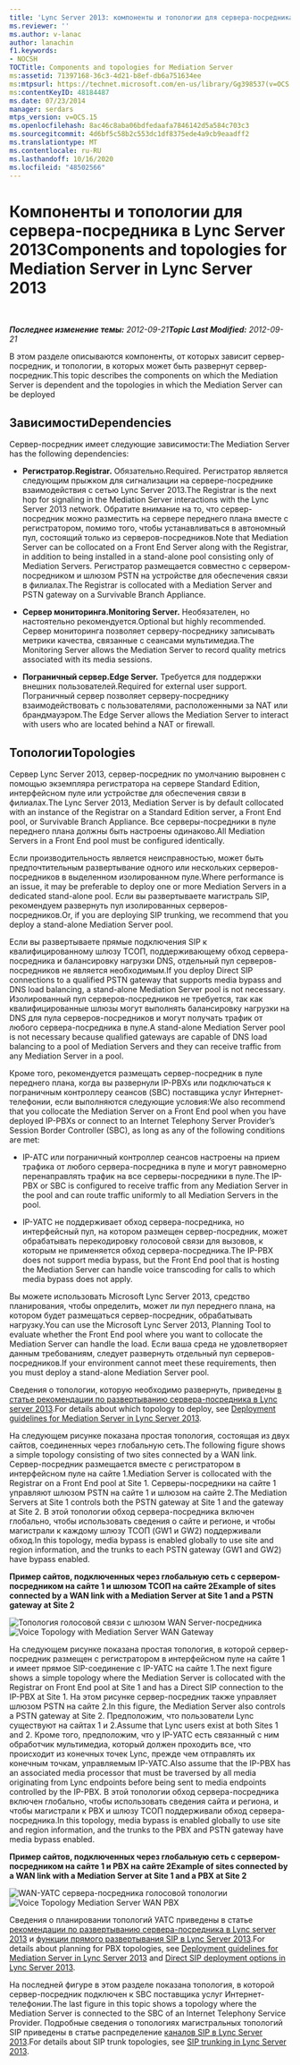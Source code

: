 ```yaml
---
title: 'Lync Server 2013: компоненты и топологии для сервера-посредника'
ms.reviewer: ''
ms.author: v-lanac
author: lanachin
f1.keywords:
- NOCSH
TOCTitle: Components and topologies for Mediation Server
ms:assetid: 71397168-36c3-4d21-b8ef-db6a751634ee
ms:mtpsurl: https://technet.microsoft.com/en-us/library/Gg398537(v=OCS.15)
ms:contentKeyID: 48184487
ms.date: 07/23/2014
manager: serdars
mtps_version: v=OCS.15
ms.openlocfilehash: 8ac46c8aba06bdfedaafa7846142d5a584c703c3
ms.sourcegitcommit: 4d6bf5c58b2c553dc1df8375ede4a9cb9eaadff2
ms.translationtype: MT
ms.contentlocale: ru-RU
ms.lasthandoff: 10/16/2020
ms.locfileid: "48502566"
---
```

# <a name="components-and-topologies-for-mediation-server-in-lync-server-2013"></a><span data-ttu-id="2a7c5-102">Компоненты и топологии для сервера-посредника в Lync Server 2013</span><span class="sxs-lookup"><span data-stu-id="2a7c5-102">Components and topologies for Mediation Server in Lync Server 2013</span></span>

<div data-xmlns="http://www.w3.org/1999/xhtml">

<div class="topic" data-xmlns="http://www.w3.org/1999/xhtml" data-msxsl="urn:schemas-microsoft-com:xslt" data-cs="https://msdn.microsoft.com/">

<div data-asp="https://msdn2.microsoft.com/asp">



</div>

<div id="mainSection">

<div id="mainBody">

<span> </span>

<span data-ttu-id="2a7c5-103">_**Последнее изменение темы:** 2012-09-21_</span><span class="sxs-lookup"><span data-stu-id="2a7c5-103">_**Topic Last Modified:** 2012-09-21_</span></span>

<span data-ttu-id="2a7c5-104">В этом разделе описываются компоненты, от которых зависит сервер-посредник, и топологии, в которых может быть развернут сервер-посредник.</span><span class="sxs-lookup"><span data-stu-id="2a7c5-104">This topic describes the components on which the Mediation Server is dependent and the topologies in which the Mediation Server can be deployed</span></span>

<div>

## <a name="dependencies"></a><span data-ttu-id="2a7c5-105">Зависимости</span><span class="sxs-lookup"><span data-stu-id="2a7c5-105">Dependencies</span></span>

<span data-ttu-id="2a7c5-106">Сервер-посредник имеет следующие зависимости:</span><span class="sxs-lookup"><span data-stu-id="2a7c5-106">The Mediation Server has the following dependencies:</span></span>

  - <span data-ttu-id="2a7c5-107">**Регистратор.**</span><span class="sxs-lookup"><span data-stu-id="2a7c5-107">**Registrar.**</span></span> <span data-ttu-id="2a7c5-108">Обязательно.</span><span class="sxs-lookup"><span data-stu-id="2a7c5-108">Required.</span></span> <span data-ttu-id="2a7c5-109">Регистратор является следующим прыжком для сигнализации на сервере-посреднике взаимодействия с сетью Lync Server 2013.</span><span class="sxs-lookup"><span data-stu-id="2a7c5-109">The Registrar is the next hop for signaling in the Mediation Server interactions with the Lync Server 2013 network.</span></span> <span data-ttu-id="2a7c5-110">Обратите внимание на то, что сервер-посредник можно разместить на сервере переднего плана вместе с регистратором, помимо того, чтобы устанавливаться в автономный пул, состоящий только из серверов-посредников.</span><span class="sxs-lookup"><span data-stu-id="2a7c5-110">Note that Mediation Server can be collocated on a Front End Server along with the Registrar, in addition to being installed in a stand-alone pool consisting only of Mediation Servers.</span></span> <span data-ttu-id="2a7c5-111">Регистратор размещается совместно с сервером-посредником и шлюзом PSTN на устройстве для обеспечения связи в филиалах.</span><span class="sxs-lookup"><span data-stu-id="2a7c5-111">The Registrar is collocated with a Mediation Server and PSTN gateway on a Survivable Branch Appliance.</span></span>

  - <span data-ttu-id="2a7c5-112">**Сервер мониторинга.**</span><span class="sxs-lookup"><span data-stu-id="2a7c5-112">**Monitoring Server.**</span></span> <span data-ttu-id="2a7c5-113">Необязателен, но настоятельно рекомендуется.</span><span class="sxs-lookup"><span data-stu-id="2a7c5-113">Optional but highly recommended.</span></span> <span data-ttu-id="2a7c5-114">Сервер мониторинга позволяет серверу-посреднику записывать метрики качества, связанные с сеансами мультимедиа.</span><span class="sxs-lookup"><span data-stu-id="2a7c5-114">The Monitoring Server allows the Mediation Server to record quality metrics associated with its media sessions.</span></span>

  - <span data-ttu-id="2a7c5-115">**Пограничный сервер.**</span><span class="sxs-lookup"><span data-stu-id="2a7c5-115">**Edge Server.**</span></span> <span data-ttu-id="2a7c5-116">Требуется для поддержки внешних пользователей.</span><span class="sxs-lookup"><span data-stu-id="2a7c5-116">Required for external user support.</span></span> <span data-ttu-id="2a7c5-117">Пограничный сервер позволяет серверу-посреднику взаимодействовать с пользователями, расположенными за NAT или брандмауэром.</span><span class="sxs-lookup"><span data-stu-id="2a7c5-117">The Edge Server allows the Mediation Server to interact with users who are located behind a NAT or firewall.</span></span>

</div>

<div>

## <a name="topologies"></a><span data-ttu-id="2a7c5-118">Топологии</span><span class="sxs-lookup"><span data-stu-id="2a7c5-118">Topologies</span></span>

<span data-ttu-id="2a7c5-119">Сервер Lync Server 2013, сервер-посредник по умолчанию выровнен с помощью экземпляра регистратора на сервере Standard Edition, интерфейсном пуле или устройстве для обеспечения связи в филиалах.</span><span class="sxs-lookup"><span data-stu-id="2a7c5-119">The Lync Server 2013, Mediation Server is by default collocated with an instance of the Registrar on a Standard Edition server, a Front End pool, or Survivable Branch Appliance.</span></span> <span data-ttu-id="2a7c5-120">Все серверы-посредники в пуле переднего плана должны быть настроены одинаково.</span><span class="sxs-lookup"><span data-stu-id="2a7c5-120">All Mediation Servers in a Front End pool must be configured identically.</span></span>

<span data-ttu-id="2a7c5-121">Если производительность является неисправностью, может быть предпочтительным развертывание одного или нескольких серверов-посредников в выделенном изолированном пуле.</span><span class="sxs-lookup"><span data-stu-id="2a7c5-121">Where performance is an issue, it may be preferable to deploy one or more Mediation Servers in a dedicated stand-alone pool.</span></span> <span data-ttu-id="2a7c5-122">Если вы развертываете магистраль SIP, рекомендуем развернуть пул изолированных серверов-посредников.</span><span class="sxs-lookup"><span data-stu-id="2a7c5-122">Or, if you are deploying SIP trunking, we recommend that you deploy a stand-alone Mediation Server pool.</span></span>

<span data-ttu-id="2a7c5-123">Если вы развертываете прямые подключения SIP к квалифицированному шлюзу ТСОП, поддерживающему обход сервера-посредника и балансировку нагрузки DNS, отдельный пул серверов-посредников не является необходимым.</span><span class="sxs-lookup"><span data-stu-id="2a7c5-123">If you deploy Direct SIP connections to a qualified PSTN gateway that supports media bypass and DNS load balancing, a stand-alone Mediation Server pool is not necessary.</span></span> <span data-ttu-id="2a7c5-124">Изолированный пул серверов-посредников не требуется, так как квалифицированные шлюзы могут выполнять балансировку нагрузки на DNS для пула серверов-посредников и могут получать трафик от любого сервера-посредника в пуле.</span><span class="sxs-lookup"><span data-stu-id="2a7c5-124">A stand-alone Mediation Server pool is not necessary because qualified gateways are capable of DNS load balancing to a pool of Mediation Servers and they can receive traffic from any Mediation Server in a pool.</span></span>

<span data-ttu-id="2a7c5-125">Кроме того, рекомендуется размещать сервер-посредник в пуле переднего плана, когда вы развернули IP-PBXs или подключаться к пограничным контроллеру сеансов (SBC) поставщика услуг Интернет-телефонии, если выполняются следующие условия:</span><span class="sxs-lookup"><span data-stu-id="2a7c5-125">We also recommend that you collocate the Mediation Server on a Front End pool when you have deployed IP-PBXs or connect to an Internet Telephony Server Provider’s Session Border Controller (SBC), as long as any of the following conditions are met:</span></span>

  - <span data-ttu-id="2a7c5-126">IP-АТС или пограничный контроллер сеансов настроены на прием трафика от любого сервера-посредника в пуле и могут равномерно перенаправлять трафик на все серверы-посредники в пуле.</span><span class="sxs-lookup"><span data-stu-id="2a7c5-126">The IP-PBX or SBC is configured to receive traffic from any Mediation Server in the pool and can route traffic uniformly to all Mediation Servers in the pool.</span></span>

  - <span data-ttu-id="2a7c5-127">IP-УАТС не поддерживает обход сервера-посредника, но интерфейсный пул, на котором размещен сервер-посредник, может обрабатывать перекодировку голосовой связи для вызовов, к которым не применяется обход сервера-посредника.</span><span class="sxs-lookup"><span data-stu-id="2a7c5-127">The IP-PBX does not support media bypass, but the Front End pool that is hosting the Mediation Server can handle voice transcoding for calls to which media bypass does not apply.</span></span>

<span data-ttu-id="2a7c5-128">Вы можете использовать Microsoft Lync Server 2013, средство планирования, чтобы определить, может ли пул переднего плана, на котором будет размещаться сервер-посредник, обрабатывать нагрузку.</span><span class="sxs-lookup"><span data-stu-id="2a7c5-128">You can use the Microsoft Lync Server 2013, Planning Tool to evaluate whether the Front End pool where you want to collocate the Mediation Server can handle the load.</span></span> <span data-ttu-id="2a7c5-129">Если ваша среда не удовлетворяет данным требованиям, следует развернуть отдельный пул серверов-посредников.</span><span class="sxs-lookup"><span data-stu-id="2a7c5-129">If your environment cannot meet these requirements, then you must deploy a stand-alone Mediation Server pool.</span></span>

<span data-ttu-id="2a7c5-130">Сведения о топологии, которую необходимо развернуть, приведены [в статье рекомендации по развертыванию сервера-посредника в Lync server 2013](lync-server-2013-deployment-guidelines-for-mediation-server.md).</span><span class="sxs-lookup"><span data-stu-id="2a7c5-130">For details about which topology to deploy, see [Deployment guidelines for Mediation Server in Lync Server 2013](lync-server-2013-deployment-guidelines-for-mediation-server.md).</span></span>

<span data-ttu-id="2a7c5-131">На следующем рисунке показана простая топология, состоящая из двух сайтов, соединенных через глобальную сеть.</span><span class="sxs-lookup"><span data-stu-id="2a7c5-131">The following figure shows a simple topology consisting of two sites connected by a WAN link.</span></span> <span data-ttu-id="2a7c5-132">Сервер-посредник размещается вместе с регистратором в интерфейсном пуле на сайте 1.</span><span class="sxs-lookup"><span data-stu-id="2a7c5-132">Mediation Server is collocated with the Registrar on a Front End pool at Site 1.</span></span> <span data-ttu-id="2a7c5-133">Серверы-посредники на сайте 1 управляют шлюзом PSTN на сайте 1 и шлюзом на сайте 2.</span><span class="sxs-lookup"><span data-stu-id="2a7c5-133">The Mediation Servers at Site 1 controls both the PSTN gateway at Site 1 and the gateway at Site 2.</span></span> <span data-ttu-id="2a7c5-134">В этой топологии обход сервера-посредника включен глобально, чтобы использовать сведения о сайте и регионе, и чтобы магистрали к каждому шлюзу ТСОП (GW1 и GW2) поддерживали обход.</span><span class="sxs-lookup"><span data-stu-id="2a7c5-134">In this topology, media bypass is enabled globally to use site and region information, and the trunks to each PSTN gateway (GW1 and GW2) have bypass enabled.</span></span>

<span data-ttu-id="2a7c5-135">**Пример сайтов, подключенных через глобальную сеть с сервером-посредником на сайте 1 и шлюзом ТСОП на сайте 2**</span><span class="sxs-lookup"><span data-stu-id="2a7c5-135">**Example of sites connected by a WAN link with a Mediation Server at Site 1 and a PSTN gateway at Site 2**</span></span>

<span data-ttu-id="2a7c5-136">![Топология голосовой связи с шлюзом WAN Server-посредника](images/Gg398537.67872e61-1444-447b-918c-abe89abc3004(OCS.15).jpg "Топология голосовой связи с шлюзом WAN Server-посредника")</span><span class="sxs-lookup"><span data-stu-id="2a7c5-136">![Voice Topology with Mediation Server WAN Gateway](images/Gg398537.67872e61-1444-447b-918c-abe89abc3004(OCS.15).jpg "Voice Topology with Mediation Server WAN Gateway")</span></span>

<span data-ttu-id="2a7c5-137">На следующем рисунке показана простая топология, в которой сервер-посредник размещен с регистратором в интерфейсном пуле на сайте 1 и имеет прямое SIP-соединение с IP-УАТС на сайте 1.</span><span class="sxs-lookup"><span data-stu-id="2a7c5-137">The next figure shows a simple topology where the Mediation Server is collocated with the Registrar on Front End pool at Site 1 and has a Direct SIP connection to the IP-PBX at Site 1.</span></span> <span data-ttu-id="2a7c5-138">На этом рисунке сервер-посредник также управляет шлюзом PSTN на сайте 2.</span><span class="sxs-lookup"><span data-stu-id="2a7c5-138">In this figure, the Mediation Server also controls a PSTN gateway at Site 2.</span></span> <span data-ttu-id="2a7c5-139">Предположим, что пользователи Lync существуют на сайтах 1 и 2.</span><span class="sxs-lookup"><span data-stu-id="2a7c5-139">Assume that Lync users exist at both Sites 1 and 2.</span></span> <span data-ttu-id="2a7c5-140">Кроме того, предположим, что у IP-УАТС есть связанный с ним обработчик мультимедиа, который должен проходить все, что происходит из конечных точек Lync, прежде чем отправлять их конечным точкам, управляемым IP-УАТС.</span><span class="sxs-lookup"><span data-stu-id="2a7c5-140">Also assume that the IP-PBX has an associated media processor that must be traversed by all media originating from Lync endpoints before being sent to media endpoints controlled by the IP-PBX.</span></span> <span data-ttu-id="2a7c5-141">В этой топологии обход сервера-посредника включен глобально, чтобы использовать сведения сайта и региона, и чтобы магистрали к PBX и шлюзу ТСОП поддерживали обход сервера-посредника.</span><span class="sxs-lookup"><span data-stu-id="2a7c5-141">In this topology, media bypass is enabled globally to use site and region information, and the trunks to the PBX and PSTN gateway have media bypass enabled.</span></span>

<span data-ttu-id="2a7c5-142">**Пример сайтов, подключенных через глобальную сеть с сервером-посредником на сайте 1 и PBX на сайте 2**</span><span class="sxs-lookup"><span data-stu-id="2a7c5-142">**Example of sites connected by a WAN link with a Mediation Server at Site 1 and a PBX at Site 2**</span></span>

<span data-ttu-id="2a7c5-143">![WAN-УАТС сервера-посредника голосовой топологии](images/Gg398537.df6c8a5b-8431-4187-907d-ff5ca26eeeec(OCS.15).jpg "WAN-УАТС сервера-посредника голосовой топологии")</span><span class="sxs-lookup"><span data-stu-id="2a7c5-143">![Voice Topology Mediation Server WAN PBX](images/Gg398537.df6c8a5b-8431-4187-907d-ff5ca26eeeec(OCS.15).jpg "Voice Topology Mediation Server WAN PBX")</span></span>

<span data-ttu-id="2a7c5-144">Сведения о планировании топологий УАТС приведены в статье [рекомендации по развертыванию сервера-посредника в Lync server 2013](lync-server-2013-deployment-guidelines-for-mediation-server.md) и [функции прямого развертывания SIP в Lync Server 2013](lync-server-2013-direct-sip-deployment-options.md).</span><span class="sxs-lookup"><span data-stu-id="2a7c5-144">For details about planning for PBX topologies, see [Deployment guidelines for Mediation Server in Lync Server 2013](lync-server-2013-deployment-guidelines-for-mediation-server.md) and [Direct SIP deployment options in Lync Server 2013](lync-server-2013-direct-sip-deployment-options.md).</span></span>

<span data-ttu-id="2a7c5-145">На последней фигуре в этом разделе показана топология, в которой сервер-посредник подключен к SBC поставщика услуг Интернет-телефонии.</span><span class="sxs-lookup"><span data-stu-id="2a7c5-145">The last figure in this topic shows a topology where the Mediation Server is connected to the SBC of an Internet Telephony Service Provider.</span></span> <span data-ttu-id="2a7c5-146">Подробные сведения о топологиях магистральных топологий SIP приведены в статье распределение [каналов SIP в Lync Server 2013](lync-server-2013-sip-trunking.md).</span><span class="sxs-lookup"><span data-stu-id="2a7c5-146">For details about SIP trunk topologies, see [SIP trunking in Lync Server 2013](lync-server-2013-sip-trunking.md).</span></span>

</div>

</div>

<span> </span>

</div>

</div>

</div>

